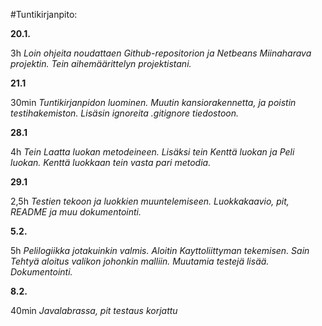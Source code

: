 #Tuntikirjanpito:

**20.1.**  

3h *Loin ohjeita noudattaen Github-repositorion ja Netbeans Miinaharava projektin. Tein aihemäärittelyn projektistani.*

**21.1**  

30min *Tuntikirjanpidon luominen. Muutin kansiorakennetta, ja poistin testihakemiston. Lisäsin ignoreita .gitignore tiedostoon.*

**28.1**  

4h *Tein Laatta luokan metodeineen. Lisäksi tein Kenttä luokan ja Peli luokan. Kenttä luokkaan tein vasta pari metodia.*

**29.1**  

2,5h *Testien tekoon ja luokkien muuntelemiseen. Luokkakaavio, pit, README ja muu dokumentointi.*

**5.2.**  

5h *Pelilogiikka jotakuinkin valmis. Aloitin Kayttoliittyman tekemisen. Sain Tehtyä aloitus valikon johonkin malliin. Muutamia testejä lisää. Dokumentointi.*

**8.2.**  

40min *Javalabrassa, pit testaus korjattu*

